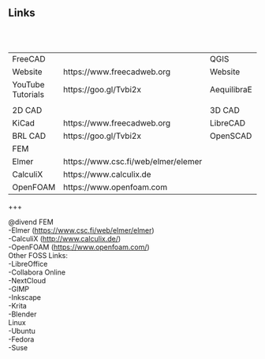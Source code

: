 ## Links
<table>

  <tr>
    <td colspan="2">FreeCAD</td>
    <td colspan="2">QGIS</td> 
  </tr>

  <tr class="links">
    <td>Website</td>
    <td>https://www.freecadweb.org</td>
    <td>Website</td>
    <td>https://qgis.org<td>
  </tr>

  <tr class="links">
    <td>YouTube Tutorials</td>
    <td>https://goo.gl/Tvbi2x</td>
    <td>AequilibraE</td>
    <td>https://aequillibrae.com<td>
  </tr>

  <tr class = "links">
    <td colspan="4"></td>
  </tr>
<br>
  <tr>
    <td colspan="2">2D CAD</td>
    <td colspan="2">3D CAD</td> 
  </tr>

  <tr class="links">
    <td>KiCad</td>
    <td>https://www.freecadweb.org</td>
    <td>LibreCAD</td>
    <td>https://qgis.org<td>
  </tr>

  <tr class="links">
    <td>BRL CAD</td>
    <td>https://goo.gl/Tvbi2x</td>
    <td>OpenSCAD</td>
    <td>https://aequillibrae.com<td>
  </tr>
<br>
  <tr>
    <td colspan="4">FEM</td>
  </tr>

  <tr class="links">
    <td>Elmer</td>
    <td>https://www.csc.fi/web/elmer/elemer</td>
  </tr>

  <tr class="links">
    <td>CalculiX</td>
    <td>https://www.calculix.de</td>
  </tr>

  <tr class="links">
    <td>OpenFOAM</td>
    <td>https://www.openfoam.com</td>
  </tr>

</table>

+++

@divend
FEM<br>
-Elmer (https://www.csc.fi/web/elmer/elmer)<br>
-CalculiX (http://www.calculix.de/)<br>
-OpenFOAM (https://www.openfoam.com/)<br>
Other FOSS Links:<br>
-LibreOffice<br>
-Collabora Online<br>
-NextCloud<br>
-GIMP<br>
-Inkscape<br>
-Krita<br>
-Blender<br>
Linux<br>
-Ubuntu<br>
-Fedora<br>
-Suse<br>